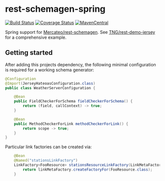 # rest-schemagen-spring
[![Build Status](https://travis-ci.org/Mercateo/rest-schemagen-spring.svg?branch=master)](https://travis-ci.org/Mercateo/rest-schemagen-spring)
[![Coverage Status](https://coveralls.io/repos/Mercateo/rest-schemagen-spring/badge.svg?branch=master&service=github)](https://coveralls.io/github/Mercateo/rest-schemagen-spring?branch=master)
[![MavenCentral](https://img.shields.io/maven-central/v/com.mercateo.rest/rest-schemagen-spring.svg)](http://search.maven.org/#search%7Cgav%7C1%7Cg%3A%22com.mercateo.rest%22%20AND%20a%3A%22rest-schemagen-spring%22)

Spring support for [Mercateo/rest-schemagen](https://github.com/Mercateo/rest-schemagen). See [TNG/rest-demo-jersey](https://github.com/TNG/rest-demo-jersey) for a comprehensive example.

## Getting started

After adding this projects dependency, the following minimal configuration is required for a working schema generator:

```java
@Configuration
@Import(JerseyHateoasConfiguration.class)
public class WeatherServerConfiguration {

    @Bean
    public FieldCheckerForSchema fieldCheckerForSchema() {
        return (field, callContext) -> true;
    }

    @Bean
    public MethodCheckerForLink methodCheckerForLink() {
        return scope -> true;
    }
}
```

Particular link factories can be created via:
```java
    @Bean
    @Named("stationsLinkFactory")
    LinkFactory<FooResource> stationsResourceLinkFactory(LinkMetaFactory linkMetaFactory) {
        return linkMetaFactory.createFactoryFor(FooResource.class);
    }
```
